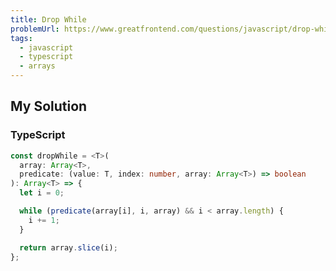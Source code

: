 ```yaml
---
title: Drop While
problemUrl: https://www.greatfrontend.com/questions/javascript/drop-while
tags:
  - javascript
  - typescript
  - arrays
---
```


## My Solution

### TypeScript

```typescript
const dropWhile = <T>(
  array: Array<T>,
  predicate: (value: T, index: number, array: Array<T>) => boolean
): Array<T> => {
  let i = 0;

  while (predicate(array[i], i, array) && i < array.length) {
    i += 1;
  }

  return array.slice(i);
};
```
